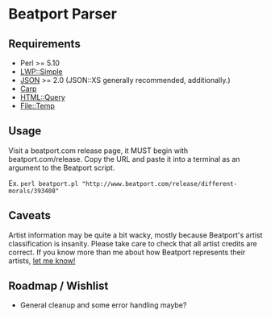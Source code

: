 # Beatport Parser #

## Requirements ##

* Perl >= 5.10
* [LWP::Simple](https://metacpan.org/pod/LWP::Simple)
* [JSON](https://metacpan.org/pod/JSON) >= 2.0 (JSON::XS generally recommended, additionally.)
* [Carp](https://metacpan.org/pod/Carp)
* [HTML::Query](https://metacpan.org/pod/HTML::Query)
* [File::Temp](https://metacpan.org/pod/File::Temp)

## Usage ##

Visit a beatport.com release page, it MUST begin with beatport.com/release. Copy the URL and paste it into a terminal as an argument to the Beatport script.

Ex. `perl beatport.pl "http://www.beatport.com/release/different-morals/393408"`

## Caveats ##

Artist information may be quite a bit wacky, mostly because Beatport's artist classification is insanity. Please take care to check that all artist credits are correct. If you know more than me about how Beatport represents their artists, [let me know!](https://github.com/VxJasonxV/MusicBrainz-Track-Parsers/issues/new?labels[]=beatport)

## Roadmap / Wishlist ##

* General cleanup and some error handling maybe?
